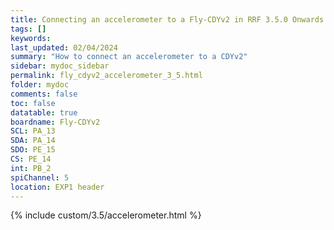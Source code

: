 ```yaml
---
title: Connecting an accelerometer to a Fly-CDYv2 in RRF 3.5.0 Onwards
tags: []
keywords: 
last_updated: 02/04/2024
summary: "How to connect an accelerometer to a CDYv2"
sidebar: mydoc_sidebar
permalink: fly_cdyv2_accelerometer_3_5.html
folder: mydoc
comments: false
toc: false
datatable: true
boardname: Fly-CDYv2
SCL: PA_13
SDA: PA_14
SDO: PE_15
CS: PE_14
int: PB_2
spiChannel: 5
location: EXP1 header
---
```


{% include custom/3.5/accelerometer.html %}
